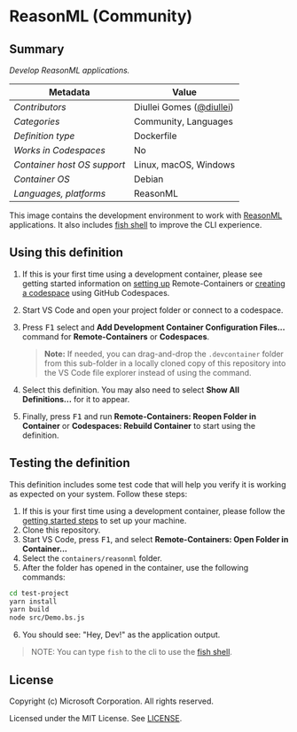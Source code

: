 # ReasonML (Community)

## Summary

_Develop ReasonML applications._

| Metadata                    | Value                                                  |
| --------------------------- | ------------------------------------------------------ |
| _Contributors_              | Diullei Gomes ([@diullei](https://github.com/diullei)) |
| _Categories_                | Community, Languages                                   |
| _Definition type_           | Dockerfile                                             |
| _Works in Codespaces_       | No                                                     |
| _Container host OS support_ | Linux, macOS, Windows                                  |
| _Container OS_              | Debian                                                 |
| _Languages, platforms_      | ReasonML                                               |

This image contains the development environment to work with
[ReasonML](https://reasonml.github.io/) applications. It also includes
[fish shell](https://fishshell.com/) to improve the CLI experience.

## Using this definition

1. If this is your first time using a development container, please see getting
   started information on
   [setting up](https://aka.ms/vscode-remote/containers/getting-started)
   Remote-Containers or
   [creating a codespace](https://aka.ms/ghcs-open-codespace) using GitHub
   Codespaces.

2. Start VS Code and open your project folder or connect to a codespace.

3. Press <kbd>F1</kbd> select and **Add Development Container Configuration
   Files...** command for **Remote-Containers** or **Codespaces**.

    > **Note:** If needed, you can drag-and-drop the `.devcontainer` folder from
    > this sub-folder in a locally cloned copy of this repository into the VS
    > Code file explorer instead of using the command.

4. Select this definition. You may also need to select **Show All
   Definitions...** for it to appear.

5. Finally, press <kbd>F1</kbd> and run **Remote-Containers: Reopen Folder in
   Container** or **Codespaces: Rebuild Container** to start using the
   definition.

## Testing the definition

This definition includes some test code that will help you verify it is working
as expected on your system. Follow these steps:

1. If this is your first time using a development container, please follow the
   [getting started steps](https://aka.ms/vscode-remote/containers/getting-started)
   to set up your machine.
2. Clone this repository.
3. Start VS Code, press <kbd>F1</kbd>, and select **Remote-Containers: Open
   Folder in Container...**
4. Select the `containers/reasonml` folder.
5. After the folder has opened in the container, use the following commands:

```bash
cd test-project
yarn install
yarn build
node src/Demo.bs.js
```

6. You should see: "Hey, Dev!" as the application output.

> NOTE: You can type `fish` to the cli to use the
> [fish shell](https://fishshell.com/).

## License

Copyright (c) Microsoft Corporation. All rights reserved.

Licensed under the MIT License. See
[LICENSE](https://github.com/microsoft/vscode-dev-containers/blob/main/LICENSE).
